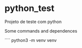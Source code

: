 # python_test
Projeto de teste com python

Some commands and dependences

´´´´
 python3 -m venv venv
 